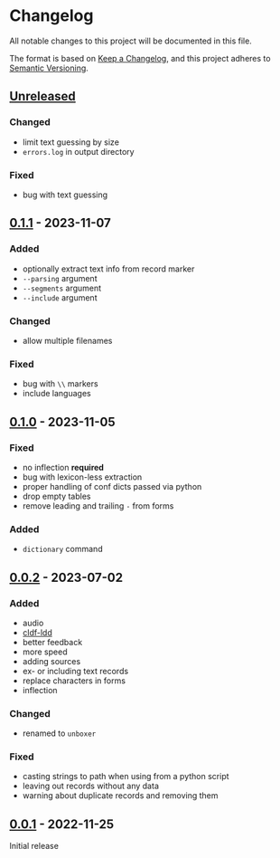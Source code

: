 # Changelog
All notable changes to this project will be documented in this file.

The format is based on [Keep a Changelog](https://keepachangelog.com/en/1.0.0/),
and this project adheres to [Semantic Versioning](https://semver.org/spec/v2.0.0.html).

## [Unreleased]

### Changed
* limit text guessing by size
* `errors.log` in output directory

### Fixed
* bug with text guessing

## [0.1.1] - 2023-11-07

### Added
* optionally extract text info from record marker
* `--parsing` argument
* `--segments` argument
* `--include` argument

### Changed
* allow multiple filenames

### Fixed
* bug with `\\` markers
* include languages

## [0.1.0] - 2023-11-05

### Fixed
* no inflection **required**
* bug with lexicon-less extraction
* proper handling of conf dicts passed via python
* drop empty tables
* remove leading and trailing `-` from forms

### Added
* `dictionary` command

## [0.0.2] - 2023-07-02

### Added
* audio
* [cldf-ldd](https://fl.mt/cldf-ldd)
* better feedback
* more speed
* adding sources
* ex- or including text records
* replace characters in forms
* inflection

### Changed
* renamed to `unboxer`

### Fixed
* casting strings to path when using from a python script
* leaving out records without any data
* warning about duplicate records and removing them

## [0.0.1] - 2022-11-25

Initial release

[Unreleased]: https://github.com/fmatter/unboxer/compare/v0.1.1...HEAD
[0.1.1]: https://github.com/fmatter/unboxer/compare/v0.1.0...v0.1.1
[0.1.0]: https://github.com/fmatter/unboxer/compare/v0.0.2...v0.1.0
[0.0.2]: https://github.com/fmatter/unboxer/compare/v0.0.1...v0.0.2
[0.0.1]: https://github.com/fmatter/unboxer/compare/v0.0.1...v0.0.1
